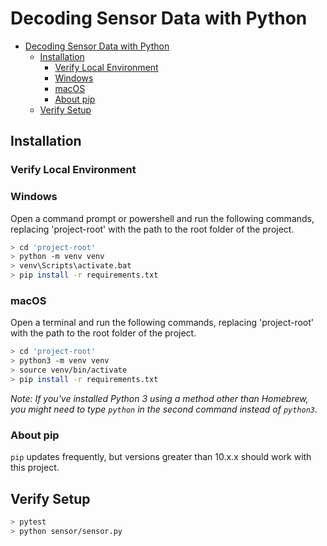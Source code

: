 # Decoding Sensor Data with Python

- [Decoding Sensor Data with Python](#decoding-sensor-data-with-python)
  - [Installation](#installation)
    - [Verify Local Environment](#verify-local-environment)
    - [Windows](#windows)
    - [macOS](#macos)
    - [About pip](#about-pip)
  - [Verify Setup](#verify-setup)

## Installation

### Verify Local Environment

### Windows

Open a command prompt or powershell and run the following commands, replacing 'project-root' with the path to the root folder of the project.

``` bash
> cd 'project-root'
> python -m venv venv
> venv\Scripts\activate.bat
> pip install -r requirements.txt
```

### macOS

Open a terminal and run the following commands, replacing 'project-root' with the path to the root folder of the project.

```bash
> cd 'project-root'
> python3 -m venv venv
> source venv/bin/activate
> pip install -r requirements.txt
```

*Note: If you've installed Python 3 using a method other than Homebrew, you might need to type `python` in the second command instead of `python3`.*

### About pip

`pip` updates frequently, but versions greater than 10.x.x should work with this project.

## Verify Setup
``` bash
> pytest
> python sensor/sensor.py
```
